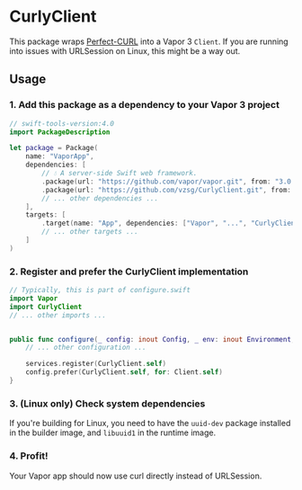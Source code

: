 # CurlyClient

This package wraps [Perfect-CURL](https://github.com/PerfectlySoft/Perfect-CURL) into a Vapor 3 `Client`. If you are running into issues with URLSession on Linux, this might be a way out.

## Usage

### 1. Add this package as a dependency to your Vapor 3 project

```swift
// swift-tools-version:4.0
import PackageDescription

let package = Package(
    name: "VaporApp",
    dependencies: [
        // 💧 A server-side Swift web framework.
        .package(url: "https://github.com/vapor/vapor.git", from: "3.0.0"),
        .package(url: "https://github.com/vzsg/CurlyClient.git", from: "0.1.0"),
        // ... other dependencies ...
    ],
    targets: [
        .target(name: "App", dependencies: ["Vapor", "...", "CurlyClient"]),
        // ... other targets ...
    ]
)
```

### 2. Register and prefer the CurlyClient implementation

```swift
// Typically, this is part of configure.swift
import Vapor
import CurlyClient
// ... other imports ...


public func configure(_ config: inout Config, _ env: inout Environment, _ services: inout Services) throws {
    // ... other configuration ...

    services.register(CurlyClient.self)
    config.prefer(CurlyClient.self, for: Client.self)
}
```

### 3. (Linux only) Check system dependencies

If you're building for Linux, you need to have the `uuid-dev` package installed in the builder image, and `libuuid1` in the runtime image.

### 4. Profit!

Your Vapor app should now use curl directly instead of URLSession.
